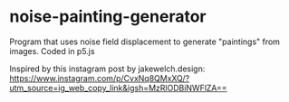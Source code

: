 # noise-painting-generator
Program that uses noise field displacement to generate "paintings" from images. 
Coded in p5.js

Inspired by this instagram post by jakewelch.design: https://www.instagram.com/p/CvxNq8QMxXQ/?utm_source=ig_web_copy_link&igsh=MzRlODBiNWFlZA==
